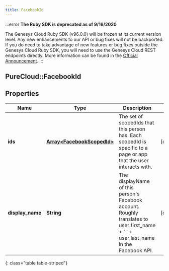 ```yaml
---
title: FacebookId
---
```


:::error
**The Ruby SDK is deprecated as of 9/16/2020**

The Genesys Cloud Ruby SDK (v96.0.0) will be frozen at its current version level. Any new enhancements to our API or bug fixes will not be backported. If you do need to take advantage of new features or bug fixes outside the Genesys Cloud Ruby SDK, you will need to use the Genesys Cloud REST endpoints directly. More information can be found in the [Official Announcement](https://developer.mypurecloud.com/forum/t/announcement-genesys-cloud-ruby-sdk-end-of-life/8850).
:::


## PureCloud::FacebookId

## Properties

|Name | Type | Description | Notes|
|------------ | ------------- | ------------- | -------------|
| **ids** | [**Array&lt;FacebookScopedId&gt;**](FacebookScopedId.html) | The set of scopedIds that this person has. Each scopedId is specific to a page or app that the user interacts with. | [optional] |
| **display_name** | **String** | The displayName of this person&#39;s Facebook account. Roughly translates to user.first_name + &#39; &#39; + user.last_name in the Facebook API. | [optional] |
{: class="table table-striped"}


